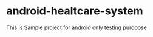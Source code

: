 android-healtcare-system
========================

This is Sample project for android only testing puropose
